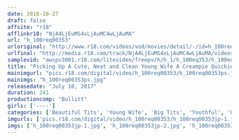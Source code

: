 ```yaml
---
date: 2018-10-27
draft: false
affsite: "r18"
afflinkr18: "NjA4LjEuMS4xLjAuMC4wLjAuMA"
url: "h_100req00353"
urloriginal: "http://www.r18.com/videos/vod/movies/detail/-/id=h_100req00353"
urlfinal: "http://media.r18.com/track/NjA4LjEuMS4xLjAuMC4wLjAuMA/videos/vod/movies/detail/-/id=h_100req00353"
samplevid: "awspv3001.r18.com/litevideo/freepv/h/h_1/h_100eq353/h_100eq353_dmb_w.mp4"
title: "Picking Up A Cute, Neat and Clean Young Wife A Creampie Quickie with a Chaste Wife Only Known by Her Husband"
mainimgurl: "pics.r18.com/digital/video/h_100req00353/h_100req00353ps.jpg"
mainimgs: "h_100req00353ps.jpg"
releasedate: "July 10, 2017"
duration: 241
productioncomp: "Bullitt"
girls: ['----']
categories: ['Beautiful Tits', 'Young Wife', 'Big Tits', 'Youthful', 'Quickie', 'Picking Up Girls', 'Amateur', 'Over 4 Hours', 'Hi-Def']
imgurls: ['pics.r18.com/digital/video/h_100req00353/h_100req00353jp-1.jpg', 'pics.r18.com/digital/video/h_100req00353/h_100req00353jp-2.jpg', 'pics.r18.com/digital/video/h_100req00353/h_100req00353jp-3.jpg', 'pics.r18.com/digital/video/h_100req00353/h_100req00353jp-4.jpg', 'pics.r18.com/digital/video/h_100req00353/h_100req00353jp-5.jpg', 'pics.r18.com/digital/video/h_100req00353/h_100req00353jp-6.jpg', 'pics.r18.com/digital/video/h_100req00353/h_100req00353jp-7.jpg', 'pics.r18.com/digital/video/h_100req00353/h_100req00353jp-8.jpg', 'pics.r18.com/digital/video/h_100req00353/h_100req00353jp-9.jpg', 'pics.r18.com/digital/video/h_100req00353/h_100req00353jp-10.jpg', 'pics.r18.com/digital/video/h_100req00353/h_100req00353jp-11.jpg', 'pics.r18.com/digital/video/h_100req00353/h_100req00353jp-12.jpg', 'pics.r18.com/digital/video/h_100req00353/h_100req00353jp-13.jpg', 'pics.r18.com/digital/video/h_100req00353/h_100req00353jp-14.jpg', 'pics.r18.com/digital/video/h_100req00353/h_100req00353jp-15.jpg', 'pics.r18.com/digital/video/h_100req00353/h_100req00353jp-16.jpg', 'pics.r18.com/digital/video/h_100req00353/h_100req00353jp-17.jpg', 'pics.r18.com/digital/video/h_100req00353/h_100req00353jp-18.jpg', 'pics.r18.com/digital/video/h_100req00353/h_100req00353jp-19.jpg', 'pics.r18.com/digital/video/h_100req00353/h_100req00353jp-20.jpg']
imgs: ['h_100req00353jp-1.jpg', 'h_100req00353jp-2.jpg', 'h_100req00353jp-3.jpg', 'h_100req00353jp-4.jpg', 'h_100req00353jp-5.jpg', 'h_100req00353jp-6.jpg', 'h_100req00353jp-7.jpg', 'h_100req00353jp-8.jpg', 'h_100req00353jp-9.jpg', 'h_100req00353jp-10.jpg', 'h_100req00353jp-11.jpg', 'h_100req00353jp-12.jpg', 'h_100req00353jp-13.jpg', 'h_100req00353jp-14.jpg', 'h_100req00353jp-15.jpg', 'h_100req00353jp-16.jpg', 'h_100req00353jp-17.jpg', 'h_100req00353jp-18.jpg', 'h_100req00353jp-19.jpg', 'h_100req00353jp-20.jpg']
---
```

